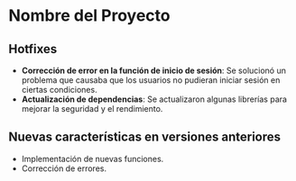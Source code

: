 # Nombre del Proyecto

## Hotfixes

- **Corrección de error en la función de inicio de sesión**: Se solucionó un problema que causaba que los usuarios no pudieran iniciar sesión en ciertas condiciones.
- **Actualización de dependencias**: Se actualizaron algunas librerías para mejorar la seguridad y el rendimiento.

## Nuevas características en versiones anteriores

- Implementación de nuevas funciones.
- Corrección de errores.

